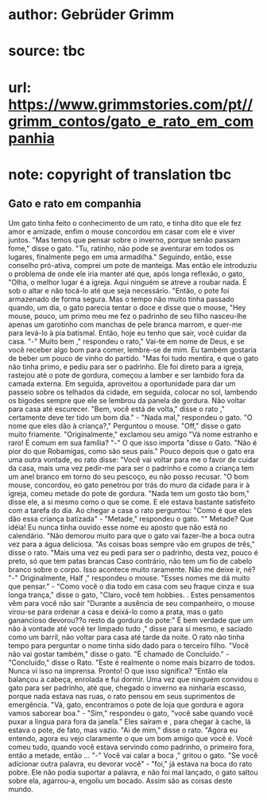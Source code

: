 # author: Gebrüder Grimm
# source: tbc
# url: https://www.grimmstories.com/pt//grimm_contos/gato_e_rato_em_companhia
# note: copyright of translation tbc

## Gato e rato em companhia 

Um gato tinha feito o conhecimento de um rato, e tinha dito que ele fez
amor e amizade, enfim o mouse concordou em casar com ele e viver juntos.
"Mas temos que pensar sobre o inverno, porque senão passam fome,"
disse o gato. "Tu, ratinho, não pode se aventurar em todos os lugares,
finalmente pego em uma armadilha." Seguindo, então, esse conselho
pró-ativa, comprei um pote de manteiga. Mas então ele introduziu o
problema de onde ele iria manter até que, após longa reflexão, o gato,
"Olha, o melhor lugar é a igreja. Aqui ninguém se atreve a roubar nada.
É sob o altar e não tocá-lo até que seja necessário. "Então, o pote foi
armazenado de forma segura. Mas o tempo não muito tinha passado quando,
um dia, o gato parecia tentar o doce e disse que o mouse, "Hey mouse,
pouco, um primo meu me fez o padrinho de seu filho nasceu-lhe apenas um
garotinho com manchas de pele branca marrom, e quer-me para levá-lo à
pia batismal. Então, hoje eu tenho que sair, você cuidar da casa. "-"
Muito bem ," respondeu o rato," Vai-te em nome de Deus, e se você
receber algo bom para comer, lembre-se de mim. Eu também gostaria de
beber um pouco de vinho do partido. "Mas foi tudo mentira, e que o gato
não tinha primo, e pediu para ser o padrinho. Ele foi direto para a
igreja, rastejou até o pote de gordura, começou a lamber e ser lambido
fora da camada externa. Em seguida, aproveitou a oportunidade para dar
um passeio sobre os telhados da cidade, em seguida, colocar no sol,
lambendo os bigodes sempre que ele se lembrou da panela de gordura. Não
voltar para casa até escurecer. "Bem, você está de volta," disse o
rato ," certamente deve ter tido um bom dia." - "Nada mal,"
respondeu o gato. "O nome que eles dão à criança?," Perguntou o mouse.
"Off," disse o gato muito friamente. "Originalmente," exclamou seu
amigo "Vá nome estranho e raro! É comum em sua família? "-" O que
isso importa "disse o Gato. "Não é pior do que Robamigas, como são
seus pais." Pouco depois que o gato era uma outra vontade, eo rato
disse: "Você vai voltar para me o favor de cuidar da casa, mais uma vez
pedir-me para ser o padrinho e como a criança tem um anel branco em
torno do seu pescoço, eu não posso recusar. "O bom mouse, concordou, eo
gato penetrou por trás do muro da cidade para ir à igreja, comeu metade
do pote de gordura. "Nada tem um gosto tão bom," disse ele, a si mesmo
como o que se come. E ele estava bastante satisfeito com a tarefa do
dia. Ao chegar a casa o rato perguntou: "Como é que eles dão essa
criança batizada" - "Metade," respondeu o gato. "" Metade? Que
idéia! Eu nunca tinha ouvido esse nome eu aposto que não está no
calendário. "Não demorou muito para que o gato vai fazer-lhe a boca
outra vez para a água deliciosa. "As coisas boas sempre vão em grupos
de três," disse o rato. "Mais uma vez eu pedi para ser o padrinho,
desta vez, pouco é preto, só que tem patas brancas Caso contrário, não
tem um fio de cabelo branco sobre o corpo. Isso acontece muito
raramente. Não me deixe ir, né? "-" Originalmente, Half ," respondeu
o mouse. "Esses nomes me dá muito que pensar." - "Como você o dia
todo em casa com seu fraque cinza e sua longa trança," disse o gato,
"Claro, você tem hobbies. . Estes pensamentos vêm para você não sair
"Durante a ausência de seu companheiro, o mouse virou-se para ordenar a
casa e deixá-lo como a prata, mas o gato ganancioso devorou??o resto da
gordura do pote:" É bem verdade que um não à vontade até você ter
limpado tudo ," disse para si mesmo, e saciado como um barril, não
voltar para casa até tarde da noite. O rato não tinha tempo para
perguntar o nome tinha sido dado para o terceiro filho. "Você não vai
gostar também," disse o gato. "É chamado de Concluído." -
"Concluído," disse o Rato. "Este é realmente o nome mais bizarro de
todos. Nunca vi isso na imprensa. Pronto! O que isso significa? "Então
ela balançou a cabeça, enrolada e fui dormir. Uma vez que ninguém
convidou o gato para ser padrinho, até que, chegado o inverno ea
ninharia escasso, porque nada estava nas ruas, o rato pensou em seus
suprimentos de emergência. "Vá, gato, encontramos o pote de loja que
gordura e agora vamos saborear boa." - "Sim," respondeu o gato,
"você sabe quando você puxar a língua para fora da janela." Eles
saíram e , para chegar à cache, lá estava o pote, de fato, mas vazio.
"Ai de mim," disse o rato. "Agora eu entendo, agora eu vejo
claramente o que um bom amigo que você é. Você comeu tudo, quando você
estava servindo como padrinho, o primeiro fora, então a metade, então
... "-" Você vai calar a boca ," gritou o gato. "Se você adicionar
outra palavra, eu devorar você" - "foi," já estava na boca do rato
pobre. Ele não podia suportar a palavra, e não foi mal lançado, o gato
saltou sobre ela, agarrou-a, engoliu um bocado. Assim são as coisas
deste mundo.
